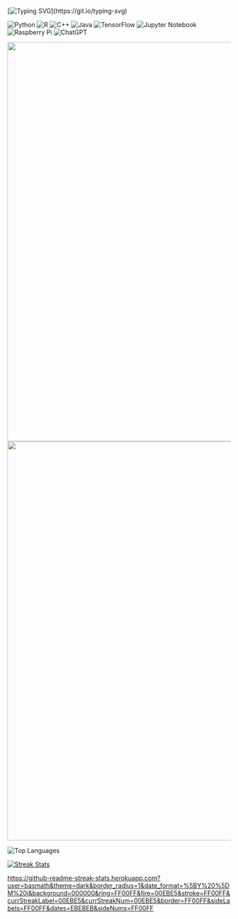 [![Typing SVG](https://readme-typing-svg.demolab.com?font=Fira+Code&size=18&pause=1000&color=FF0FFF&vCenter=true&width=435&lines=Hello%2C+I'm+Barbara!)](https://git.io/typing-svg)

![Python](https://img.shields.io/badge/python-3670A0?style=for-the-badge&logo=python&logoColor=ffdd54)
![R](https://img.shields.io/badge/r-%23276DC3.svg?style=for-the-badge&logo=r&logoColor=white)
![C++](https://img.shields.io/badge/c++-%2300599C.svg?style=for-the-badge&logo=c%2B%2B&logoColor=white)
![Java](https://img.shields.io/badge/java-%23ED8B00.svg?style=for-the-badge&logo=openjdk&logoColor=white)
![TensorFlow](https://img.shields.io/badge/TensorFlow-%23FF6F00.svg?style=for-the-badge&logo=TensorFlow&logoColor=white)
![Jupyter Notebook](https://img.shields.io/badge/jupyter-%23FA0F00.svg?style=for-the-badge&logo=jupyter&logoColor=white)
![Raspberry Pi](https://img.shields.io/badge/-RaspberryPi-C51A4A?style=for-the-badge&logo=Raspberry-Pi)
![ChatGPT](https://img.shields.io/badge/chatGPT-74aa9c?style=for-the-badge&logo=openai&logoColor=white)

<img src="https://capsule-render.vercel.app/api?type=waving&color=3F00FF&height=60&section=footer&width=200" width="900">
<img src="https://i.pinimg.com/originals/3f/9a/76/3f9a76e8f304e41d93a8bf6daefc5163.gif" width="900">
<!-- <img src="https://i.pinimg.com/originals/c8/7f/fb/c87ffbfdaade272b84e5a5f515c93436.gif" width="1000"> -->

![Top Languages](https://github-readme-stats.vercel.app/api/top-langs/?username=Naereen&bg_color=000000&title_color=f0f&text_color=f0f) 

[![Streak Stats](https://github-readme-streak-stats.herokuapp.com?user=basmath&theme=dark&border_radius=1&date_format=%5BY%20%5DM%20j&background=000000&ring=FF00FF&fire=00EBE5&stroke=FF00FF&currStreakLabel=00EBE5&currStreakNum=00EBE5&border=FF00FF&sideLabels=FF00FF&dates=EBEBEB&sideNums=FF00FF)](https://git.io/streak-stats)

https://github-readme-streak-stats.herokuapp.com?user=basmath&theme=dark&border_radius=1&date_format=%5BY%20%5DM%20j&background=000000&ring=FF00FF&fire=00EBE5&stroke=FF00FF&currStreakLabel=00EBE5&currStreakNum=00EBE5&border=FF00FF&sideLabels=FF00FF&dates=EBEBEB&sideNums=FF00FF

